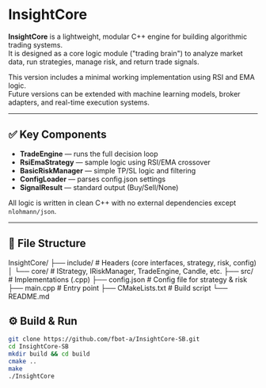 # InsightCore

**InsightCore** is a lightweight, modular C++ engine for building algorithmic trading systems.  
It is designed as a core logic module ("trading brain") to analyze market data, run strategies, manage risk, and return trade signals.

This version includes a minimal working implementation using RSI and EMA logic.  
Future versions can be extended with machine learning models, broker adapters, and real-time execution systems.

---

## ✅ Key Components

- **TradeEngine** — runs the full decision loop
- **RsiEmaStrategy** — sample logic using RSI/EMA crossover
- **BasicRiskManager** — simple TP/SL logic and filtering
- **ConfigLoader** — parses config.json settings
- **SignalResult** — standard output (Buy/Sell/None)

All logic is written in clean C++ with no external dependencies except `nlohmann/json`.

---

## 📁 File Structure

InsightCore/
├── include/ # Headers (core interfaces, strategy, risk, config)
│ └── core/ # IStrategy, IRiskManager, TradeEngine, Candle, etc.
├── src/ # Implementations (.cpp)
├── config.json # Config file for strategy & risk
├── main.cpp # Entry point
├── CMakeLists.txt # Build script
└── README.md

## ⚙️ Build & Run

```bash
git clone https://github.com/fbot-a/InsightCore-SB.git
cd InsightCore-SB
mkdir build && cd build
cmake ..
make
./InsightCore
